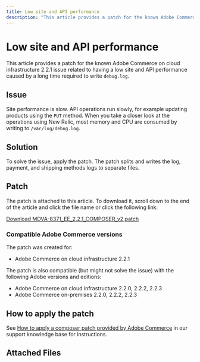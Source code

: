 ```yaml
---
title: Low site and API performance
description: "This article provides a patch for the known Adobe Commerce on cloud infrastructure 2.2.1 issue related to having a low site and API performance caused by a long time required to write `debug.log`."
---
```


# Low site and API performance

This article provides a patch for the known Adobe Commerce on cloud infrastructure 2.2.1 issue related to having a low site and API performance caused by a long time required to write `debug.log`.

## Issue

Site performance is slow. API operations run slowly, for example updating products using the `PUT` method. When you take a closer look at the operations using New Relic, most memory and CPU are consumed by writing to `/var/log/debug.log`.

## Solution

To solve the issue, apply the patch. The patch splits and writes the log, payment, and shipping methods logs to separate files.

## Patch

The patch is attached to this article. To download it, scroll down to the end of the article and click the file name or click the following link:

 [Download MDVA-8371\_EE\_2.2.1\_COMPOSER\_v2.patch](assets/MDVA-8371_EE_2.2.1_COMPOSER_v2.patch.zip)

### Compatible Adobe Commerce versions

The patch was created for:

* Adobe Commerce on cloud infrastructure 2.2.1

The patch is also compatible (but might not solve the issue) with the following Adobe versions and editions:

* Adobe Commerce on cloud infrastructure 2.2.0, 2.2.2, 2.2.3
* Adobe Commerce on-premises 2.2.0, 2.2.2, 2.2.3

## How to apply the patch

See [How to apply a composer patch provided by Adobe Commerce](https://support.magento.com/hc/en-us/articles/360028367731) in our support knowledge base for instructions.

## Attached Files